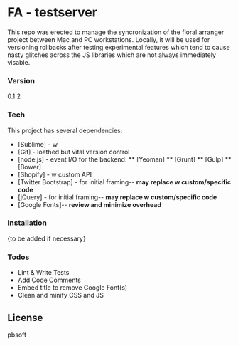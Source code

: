 # FA - testserver

This repo was erected to manage the syncronization of the floral arranger project between Mac and PC workstations. Locally, it will be used for versioning rollbacks after testing experimental features which tend to cause nasty glitches across the JS libraries which are not always immediately visable.

### Version
0.1.2

### Tech

This project has several dependencies:

* [Sublime] - w 
* [Git] - loathed but vital version control
* [node.js] - event I/O for the backend:
** [Yeoman]
** [Grunt]
** [Gulp] 
** [Bower]
* [Shopify] - w custom API
* [Twitter Bootstrap] - for initial framing-- **may replace w custom/specific code**
* [jQuery] - for initial framing-- **may replace w custom/specific code**
* [Google Fonts]-- **review and minimize overhead**


### Installation

{to be added if necessary}



### Todos

 - Lint & Write Tests
 - Add Code Comments
 - Embed title to remove Google Font(s)
 - Clean and minify CSS and JS


License
----

pbsoft

